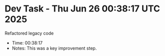 # Dev Task - Thu Jun 26 00:38:17 UTC 2025
Refactored legacy code
- Time: 00:38:17
- Notes: This was a key improvement step.
